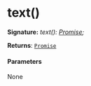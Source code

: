 # text()





**Signature:** _text(): [Promise](../../web-apis/class/promise.md)<string>;_

**Returns**: [`Promise`](../../web-apis/class/promise.md)<string>





#### Parameters
None


